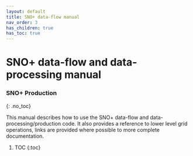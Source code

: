 ```yaml
---
layout: default
title: SNO+ data-flow manual
nav_order: 3
has_children: true
has_toc: true
---
```


# SNO+ data-flow and data-processing manual

### SNO+ Production
{: .no_toc}

This manual describes how to use the SNO+ data-flow and data-processing/production code. It also provides a reference to lower level grid operations, links are provided where possible to more complete documentation.

1. TOC
{:toc}
